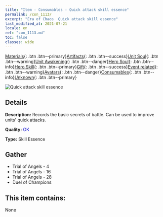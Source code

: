 ```yaml
---
title: "Item - Consumables - Quick attack skill essence"
permalink: /con_1113/
excerpt: "Era of Chaos  Quick attack skill essence"
last_modified_at: 2021-07-21
locale: en
ref: "con_1113.md"
toc: false
classes: wide
---
```

 [Materials](/Items/){: .btn .btn--primary}[Artifacts](/Items/Artifacts/){: .btn .btn--success}[Unit Soul](/Items/UnitSoul/){: .btn .btn--warning}[Unit Awakening](/Items/UnitAwakening/){: .btn .btn--danger}[Hero Soul](/Items/HeroSoul/){: .btn .btn--info}[Hero Skill](/Items/HeroSkill/){: .btn .btn--primary}[Gift](/Items/Gift/){: .btn .btn--success}[Event related](/Items/Events/){: .btn .btn--warning}[Avatars](/Items/Avatars/){: .btn .btn--danger}[Consumables](/Items/Consumables/){: .btn .btn--info}[Unknown](/Items/Unknown/){: .btn .btn--primary}

 ![Quick attack skill essence](/images/t/i_7004.png)

## Details
 **Description:** Records the basic secrets of battle. Can be used to improve units' quick attacks.

 **Quality:** <span style="color: #0000CD">OK</span>

 **Type:** Skill Essence

## Gather

*    Trial of Angels - 4 
*    Trial of Angels - 16 
*    Trial of Angels - 28 
*    Duel of Champions 

## This item contains:

  None

